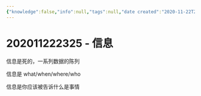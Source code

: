 ```yaml
---
{"knowledge":false,"info":null,"tags":null,"date created":"2020-11-22T23:24:52+08:00","date modified":"2024-07-04T00:06:51+08:00","dg-publish":true,"permalink":"/card/卡片盒笔记法/202011222325 - 信息/","dgPassFrontmatter":true,"noteIcon":"2","created":"2020-11-22T23:24:52+08:00","updated":"2024-07-04T00:06:51+08:00"}
---
```



# 202011222325 - 信息

信息是死的，一系列数据的陈列

信息是 what/when/where/who

信息是你应该被告诉什么是事情
